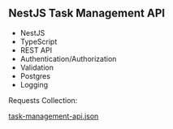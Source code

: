 ## NestJS Task Management API

- NestJS
- TypeScript
- REST API
- Authentication/Authorization
- Validation
- Postgres
- Logging

Requests Collection:

[task-management-api.json](https://github.com/user-attachments/files/17415074/task-management-api.json)
